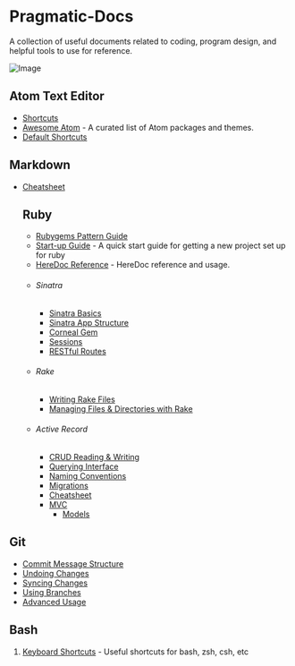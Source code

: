 # Pragmatic-Docs
A collection of useful documents related to coding, program design, and helpful tools to use for reference.

![Image](https://i.pinimg.com/originals/d7/9f/87/d79f8738e3338455eff509523cc8bcb5.png)

## Atom Text Editor

- [Shortcuts](https://github.com/nwinkler/atom-keyboard-shortcuts)
- [Awesome Atom](https://github.com/mehcode/awesome-atom) - A curated list of Atom packages and themes.
- [Default Shortcuts](https://github.com/Zagonine/atom-shortcuts)


## Markdown

- [Cheatsheet](https://github.com/adam-p/markdown-here/wiki/Markdown-Cheatsheet#tables)



  ## Ruby

  -  [Rubygems Pattern Guide](https://guides.rubygems.org/patterns/)
  -  [Start-up Guide](https://guides.rubygems.org/patterns/) - A quick start guide for getting a new project set up for ruby
  -  [HereDoc Reference](https://en.wikipedia.org/wiki/Here_document#Ruby) - HereDoc reference and usage.
  - ###### Sinatra
    - [Sinatra Basics](https://medium.com/swlh/breaking-down-a-sinatra-application-18d158ab80ea)
    - [Sinatra App Structure](https://flatironschool.com/blog/how-to-build-a-sinatra-web-app-in-10-steps)
    - [Corneal Gem](https://github.com/thebrianemory/corneal)
    - [Sessions](http://webapps-for-beginners.rubymonstas.org/sessions/sinatra_sessions.html)
    - [RESTful Routes](https://learn.co/tracks/online-software-engineering-structured/sinatra/activerecord/sinatra-restful-routes)
  - ###### Rake
    - [Writing Rake Files](https://www.stuartellis.name/articles/rake/#writing-rake-files)
    - [Managing Files & Directories with Rake](https://www.stuartellis.name/articles/rake/#managing-files-and-directories-with-rake)
  - ###### Active Record
    - [CRUD Reading & Writing](https://guides.rubyonrails.org/active_record_basics.html#crud-reading-and-writing-data)
    - [Querying Interface](https://guides.rubyonrails.org/active_record_querying.html)
    - [Naming Conventions](https://guides.rubyonrails.org/active_record_basics.html#naming-conventions)
    - [Migrations](https://guides.rubyonrails.org/active_record_basics.html#migrations)
    - [Cheatsheet](https://gist.github.com/amejiarosario/2950888)
    - [MVC](https://medium.com/@salmaeng71/sinatra-todo-application-with-mvc-85f2997f2d17)
      - [Models](http://recipes.sinatrarb.com/p/models/active_record?#article)


## Git

- [Commit Message Structure](https://www.conventionalcommits.org/en/v1.0.0/)
- [Undoing Changes](https://www.atlassian.com/git/tutorials/undoing-changes)
- [Syncing Changes](https://www.atlassian.com/git/tutorials/syncing)
- [Using Branches](https://www.atlassian.com/git/tutorials/using-branches)
- [Advanced Usage](https://www.atlassian.com/git/tutorials/advanced-overview)



## Bash

1. [Keyboard Shortcuts](https://www.techrepublic.com/article/keyboard-shortcuts-in-bash-and-zsh/) - Useful shortcuts for bash, zsh, csh, etc
